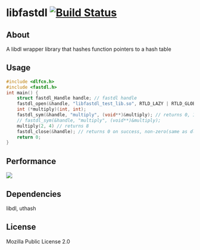 # libfastdl [![Build Status](https://travis-ci.org/vinbero/libfastdl.svg?branch=master)](https://travis-ci.org/vinbero/libfastdl)
## About
A libdl wrapper library that hashes function pointers to a hash table
## Usage
```c
#include <dlfcn.h>
#include <fastdl.h>
int main() {
    struct fastdl_Handle handle; // fastdl handle
    fastdl_open(&handle, "libfastdl_test_lib.so", RTLD_LAZY | RTLD_GLOBAL); // returns 0 on success, -1 on error.
    int (*multiply)(int, int);
    fastdl_sym(&handle, "multiply", (void**)&multiply); // returns 0, 1 on success(fp is not hashed, hashed), -1 on error.
    // fastdl_sym(&handle, "multiply", (void**)&multiply);
    multiply(2, 4) // returns 8
    fastdl_close(&handle); // returns 0 on success, non-zero(same as dlclose() returns) on error.
    return 0;
}
```
## Performance
<img src="https://github.com/vinbero/libfastdl/blob/master/test-result.png"></img>
## Dependencies
libdl, uthash
## License
Mozilla Public License 2.0

